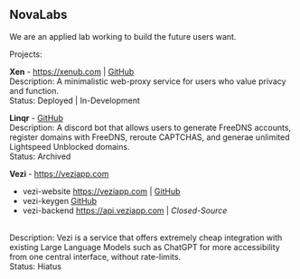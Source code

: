 ## NovaLabs

We are an applied lab working to build the future users want.

Projects:

**Xen** - https://xenub.com | [GitHub](https://github.com/xNovaLabs/Xen)
<br>
Description: A minimalistic web-proxy service for users who value privacy and function.
<br>
Status: Deployed | In-Development

**Linqr** - [GitHub](https://github.com/xNovaLabs/Linqr)
<br>
Description: A discord bot that allows users to generate FreeDNS accounts, register domains with FreeDNS, reroute CAPTCHAS, and generae unlimited Lightspeed Unblocked domains.
<br>
Status: Archived

**Vezi** - https://veziapp.com
- vezi-website https://veziapp.com | [GitHub](https://github.com/xNovaLabs/vezi-website)
- vezi-keygen [GitHub](https://github.com/xNovaLabs/vezi-keygen)
- vezi-backend https://api.veziapp.com | *Closed-Source*
<br>
Description: Vezi is a service that offers extremely cheap integration with existing Large Language Models such as ChatGPT for more accessibility from one central interface, without rate-limits.
<br>
Status: Hiatus


